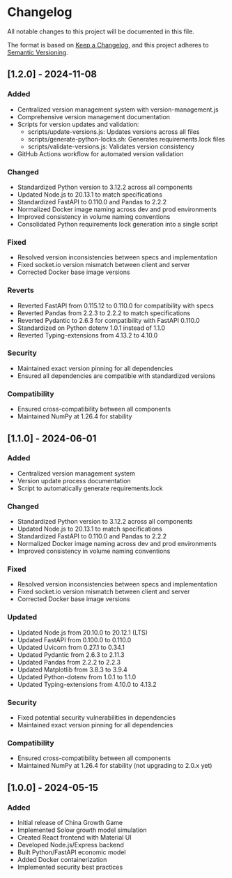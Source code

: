 # Changelog

All notable changes to this project will be documented in this file.

The format is based on [Keep a Changelog](https://keepachangelog.com/en/1.0.0/),
and this project adheres to [Semantic Versioning](https://semver.org/spec/v2.0.0.html).

## [1.2.0] - 2024-11-08

### Added
- Centralized version management system with version-management.js
- Comprehensive version management documentation
- Scripts for version updates and validation:
  - scripts/update-versions.js: Updates versions across all files
  - scripts/generate-python-locks.sh: Generates requirements.lock files
  - scripts/validate-versions.js: Validates version consistency
- GitHub Actions workflow for automated version validation

### Changed
- Standardized Python version to 3.12.2 across all components
- Updated Node.js to 20.13.1 to match specifications
- Standardized FastAPI to 0.110.0 and Pandas to 2.2.2
- Normalized Docker image naming across dev and prod environments
- Improved consistency in volume naming conventions
- Consolidated Python requirements lock generation into a single script

### Fixed
- Resolved version inconsistencies between specs and implementation
- Fixed socket.io version mismatch between client and server
- Corrected Docker base image versions

### Reverts
- Reverted FastAPI from 0.115.12 to 0.110.0 for compatibility with specs
- Reverted Pandas from 2.2.3 to 2.2.2 to match specifications
- Reverted Pydantic to 2.6.3 for compatibility with FastAPI 0.110.0
- Standardized on Python dotenv 1.0.1 instead of 1.1.0
- Reverted Typing-extensions from 4.13.2 to 4.10.0

### Security
- Maintained exact version pinning for all dependencies
- Ensured all dependencies are compatible with standardized versions

### Compatibility
- Ensured cross-compatibility between all components
- Maintained NumPy at 1.26.4 for stability

## [1.1.0] - 2024-06-01

### Added
- Centralized version management system
- Version update process documentation
- Script to automatically generate requirements.lock

### Changed
- Standardized Python version to 3.12.2 across all components
- Updated Node.js to 20.13.1 to match specifications
- Standardized FastAPI to 0.110.0 and Pandas to 2.2.2
- Normalized Docker image naming across dev and prod environments
- Improved consistency in volume naming conventions

### Fixed
- Resolved version inconsistencies between specs and implementation
- Fixed socket.io version mismatch between client and server
- Corrected Docker base image versions

### Updated
- Updated Node.js from 20.10.0 to 20.12.1 (LTS)
- Updated FastAPI from 0.100.0 to 0.110.0
- Updated Uvicorn from 0.27.1 to 0.34.1
- Updated Pydantic from 2.6.3 to 2.11.3
- Updated Pandas from 2.2.2 to 2.2.3
- Updated Matplotlib from 3.8.3 to 3.9.4
- Updated Python-dotenv from 1.0.1 to 1.1.0
- Updated Typing-extensions from 4.10.0 to 4.13.2

### Security
- Fixed potential security vulnerabilities in dependencies
- Maintained exact version pinning for all dependencies

### Compatibility
- Ensured cross-compatibility between all components
- Maintained NumPy at 1.26.4 for stability (not upgrading to 2.0.x yet)

## [1.0.0] - 2024-05-15

### Added
- Initial release of China Growth Game
- Implemented Solow growth model simulation
- Created React frontend with Material UI
- Developed Node.js/Express backend
- Built Python/FastAPI economic model
- Added Docker containerization
- Implemented security best practices
